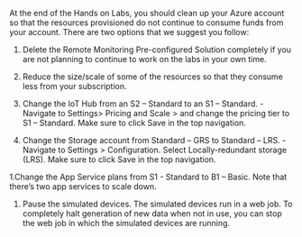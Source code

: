 At the end of the Hands on Labs, you should clean up your Azure account so that the resources provisioned do not continue to consume funds from your account. There are two options that we suggest you follow:

1. Delete the Remote Monitoring Pre-configured Solution completely if you are not planning to continue to work on the labs in your own time. <br />

1. Reduce the size/scale of some of the resources so that they consume less from your subscription. 
  1.  Change the IoT Hub from an S2 – Standard to an S1 – Standard.
    - Navigate to Settings> Pricing and Scale > and change the pricing tier to S1 – Standard. Make sure to click Save in the top navigation.
     
  1.	Change the Storage account from Standard – GRS to Standard – LRS.
    - Navigate to Settings > Configuration. Select Locally-redundant storage (LRS). Make sure to click Save in the top navigation.
     
  1.Change the App Service plans from S1 - Standard to B1 – Basic. Note that there’s two app services to scale down. 
  
  1. Pause the simulated devices. The simulated devices run in a web job. To completely halt generation of new data when not in use, you can stop the web job in which the simulated devices are running.




